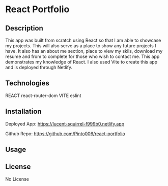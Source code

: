 # React Portfolio

## Description 
This app was built from scratch using React so that I am able to showcase my projects. This will also serve as a place to show any future projects I have. It also has an about me section, place to view my skils, download my resume and from to complete for those who wish to contact me. This app demonstrates my knowledge of React.  I also used Vite to create this app and is deployed through Netlify.  
## Technologies
REACT 
    react-router-dom
VITE 
eslint


## Installation 
Deployed App: https://lucent-squirrel-f999b0.netlify.app

Github Repo: https://github.com/Pinto006/react-portfolio

## Usage

## License 
No License